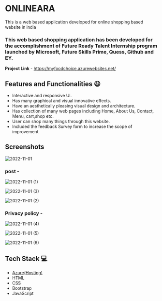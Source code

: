 # ONLINEARA

This is a web based application developed for online shopping  based website in india

### This web based shopping application has been developed for the accomplishment of Future Ready Talent Internship program launched by Microsoft, Future Skills Prime, Quess, Github and EY.


**Project Link** - https://myfoodchoice.azurewebsites.net/


## Features and Functionalities 😃

- Interactive and responsive UI.
- Has many graphical and visual innovative effects.
- Have an aesthetically pleasing visual design and architecture.
- Has collection of many web pages including Home, About Us, Contact, Menu, cart,shop etc.
- User can shop many things through this website.
- Included the feedback Survey form to increase the scope of improvement 

## Screenshots

 
![2022-11-01](https://user-images.githubusercontent.com/113053189/199258406-58a74bee-9585-4e31-9e3a-ab2f0df57fce.png)


   

### post -

![2022-11-01 (1)](https://user-images.githubusercontent.com/113053189/199258747-6cc5942a-5019-47fe-8dd1-1505a80eb388.png)


![2022-11-01 (3)](https://user-images.githubusercontent.com/113053189/199258780-03cf80dd-76bb-4b85-bac3-8d2bb9967673.png)

![2022-11-01 (2)](https://user-images.githubusercontent.com/113053189/199258829-79882bd5-2e80-46f1-9fd4-81dd438a9d8f.png)

### Privacy policy -

![2022-11-01 (4)](https://user-images.githubusercontent.com/113053189/199259427-c89e3e2d-6c37-44be-9d41-928eec2d9cce.png)

![2022-11-01 (5)](https://user-images.githubusercontent.com/113053189/199259493-01d6e785-b544-41ab-a031-fe7be4b0076f.png)

![2022-11-01 (6)](https://user-images.githubusercontent.com/113053189/199259569-1ab05617-7968-4a93-bfbc-7d16b0df8f7d.png)


## Tech Stack 💻

- [Azure(Hosting)](https://azure.microsoft.com/en-in/features/azure-portal/)
- HTML
- CSS
- Bootstrap
- JavaScript
